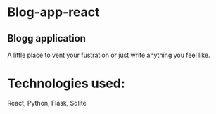 # Blog-app-react

## Blogg application 
A little place to vent your fustration or just write anything you feel like.

# Technologies used:
React, Python, Flask, Sqlite 


